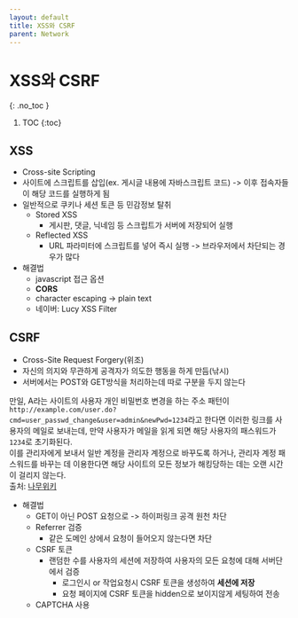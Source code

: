 ```yaml
---
layout: default
title: XSS와 CSRF
parent: Network
---
```


# XSS와 CSRF

{: .no_toc }

1. TOC
{:toc}

## XSS

- Cross-site Scripting  
- 사이트에 스크립트를 삽입(ex. 게시글 내용에 자바스크립트 코드) -> 이후 접속자들이 해당 코드를 실행하게 됨
- 일반적으로 쿠키나 세션 토큰 등 민감정보 탈취
  - Stored XSS
    - 게시판, 댓글, 닉네임 등 스크립트가 서버에 저장되어 실행
  - Reflected XSS
    - URL 파라미터에 스크립트를 넣어 즉시 실행 -> 브라우저에서 차단되는 경우가 많다
- 해결법
  - javascript 접근 옵션
  - **CORS**
  - character escaping -> plain text
  - 네이버: Lucy XSS Filter

## CSRF

- Cross-Site Request Forgery(위조)
- 자신의 의지와 무관하게 공격자가 의도한 행동을 하게 만듬(낚시)
- 서버에서는 POST와 GET방식을 처리하는데 따로 구분을 두지 않는다

만일, A라는 사이트의 사용자 개인 비밀번호 변경을 하는 주소 패턴이 `http://example.com/user.do?cmd=user_passwd_change&user=admin&newPwd=1234`라고 한다면 이러한 링크를 사용자의 메일로 보내는데, 만약 사용자가 메일을 읽게 되면 해당 사용자의 패스워드가 `1234`로 초기화된다.  
이를 관리자에게 보내서 일반 계정을 관리자 계정으로 바꾸도록 하거나, 관리자 계정 패스워드를 바꾸는 데 이용한다면 해당 사이트의 모든 정보가 해킹당하는 데는 오랜 시간이 걸리지 않는다.  
출처: [나무위키](https://namu.wiki/w/CSRF)  

- 해결법
  - GET이 아닌 POST 요청으로 -> 하이퍼링크 공격 원천 차단
  - Referrer 검증
    - 같은 도메인 상에서 요청이 들어오지 않는다면 차단
  - CSRF 토큰
    - 랜덤한 수를 사용자의 세션에 저장하여 사용자의 모든 요청에 대해 서버단에서 검증
      - 로그인시 or 작업요청시 CSRF 토큰을 생성하여 **세션에 저장**
      - 요청 페이지에 CSRF 토큰을 hidden으로 보이지않게 세팅하여 전송
  - CAPTCHA 사용